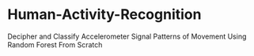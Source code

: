 # Human-Activity-Recognition
Decipher and Classify Accelerometer Signal Patterns of Movement Using Random Forest From Scratch 
